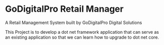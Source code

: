 # GoDigitalPro Retail Manager
A Retail Management System built by GoDigitalPro Digital Solutions

This Project is to develop a dot net framework application that can serve as an existing application so that we can learn how to upgrade to dot net core.
